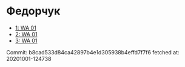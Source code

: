 # Федорчук
- [1: WA 01](1.md)
- [2: WA 01](2.md)
- [3: WA 01](3.md)

Commit: b8cad533d84ca42897b4e1d305938b4effd7f7f6
 fetched at: 20201001-124738
